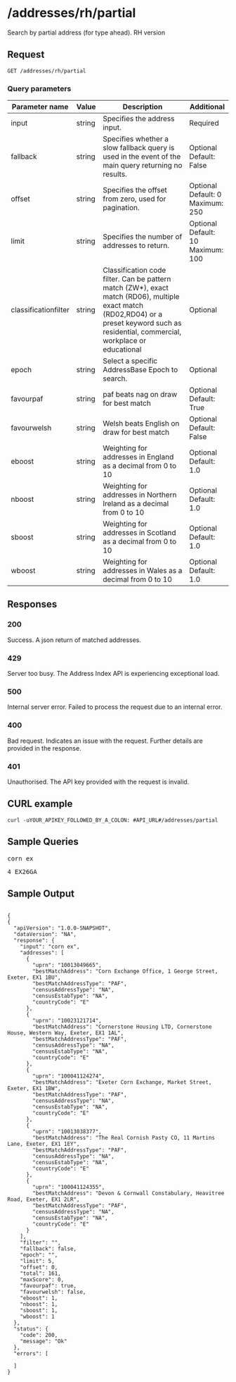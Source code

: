 <h1 class="jupiter">/addresses/rh/partial</h1>



<p>Search by partial address (for type ahead). RH version</p>

<h2>Request</h2>

<p><code>GET /addresses/rh/partial</code></p>



<h3>Query parameters</h3>

  <table class="table">
        <thead class="table--head">
        <th scope="col" class="table--header--cell">Parameter name</th>
        <th scope="col" class="table--header--cell">Value</th>
        <th scope="col" class="table--header--cell">Description</th>
        <th scope="col" class="table--header--cell">Additional</th>
        </thead>
     <tbody>
        <tr class="table--row">
            <td class="table--cell">input</td>
            <td class="table--cell">string</td>
            <td class="table--cell">Specifies the address input.</td>
            <td class="table--cell">
                Required
            </td>
        </tr>
         <tr class="table--row">
            <td class="table--cell">fallback</td>
            <td class="table--cell">string</td>
            <td class="table--cell">Specifies whether a slow fallback query is used in the event of the main query returning no results.</td>
            <td class="table--cell">
                Optional
                <br>Default: False
            </td>
        </tr>
         <tr class="table--row">
            <td class="table--cell">offset</td>
            <td class="table--cell">string</td>
            <td class="table--cell">Specifies the offset from zero, used for pagination.</td>
            <td class="table--cell">
                Optional
                <br>Default: 0
                <br>Maximum: 250
            </td>
        </tr>
        <tr class="table--row">
            <td class="table--cell">limit</td>
            <td class="table--cell">string</td>
            <td class="table--cell">Specifies the number of addresses to return.</td>
            <td class="table--cell">
                Optional
                <br>Default: 10
                <br>Maximum: 100
            </td>
        </tr>
         <tr class="table--row">
            <td class="table--cell">classificationfilter</td>
            <td class="table--cell">string</td>
            <td class="table--cell">Classification code filter. Can be pattern match (ZW*), exact match (RD06), multiple exact match (RD02,RD04) or a preset keyword such as residential, commercial, workplace or educational</td>
            <td class="table--cell">
                Optional
            </td>
        </tr>
        <tr class="table--row">
            <td class="table--cell">epoch</td>
            <td class="table--cell">string</td>
            <td class="table--cell">Select a specific AddressBase Epoch to search.</td>
            <td class="table--cell">
                Optional
            </td>
        </tr>
        <tr class="table--row">
            <td class="table--cell">favourpaf</td>
            <td class="table--cell">string</td>
            <td class="table--cell">paf beats nag on draw for best match</td>
            <td class="table--cell">
                Optional
                <br>Default: True
            </td>
        </tr>
        <tr class="table--row">
            <td class="table--cell">favourwelsh</td>
            <td class="table--cell">string</td>
            <td class="table--cell">Welsh beats English on draw for best match</td>
            <td class="table--cell">
                Optional
                <br>Default: False
            </td>
        </tr>
        <tr class="table--row">
           <td class="table--cell">eboost</td>
           <td class="table--cell">string</td>
           <td class="table--cell">Weighting for addresses in England as a decimal from 0 to 10</td>
           <td class="table--cell">
                Optional
                <br>Default: 1.0
            </td>
        </tr>
        <tr class="table--row">
            <td class="table--cell">nboost</td>
            <td class="table--cell">string</td>
            <td class="table--cell">Weighting for addresses in Northern Ireland as a decimal from 0 to 10</td>
            <td class="table--cell">
                Optional
                <br>Default: 1.0
            </td>
        </tr>
        <tr class="table--row">
            <td class="table--cell">sboost</td>
            <td class="table--cell">string</td>
            <td class="table--cell">Weighting for addresses in Scotland as a decimal from 0 to 10</td>
            <td class="table--cell">
                Optional
                <br>Default: 1.0
            </td>
        </tr>
        <tr class="table--row">
            <td class="table--cell">wboost</td>
            <td class="table--cell">string</td>
            <td class="table--cell">Weighting for addresses in Wales as a decimal from 0 to 10</td>
            <td class="table--cell">
                 Optional
                <br>Default: 1.0
            </td>
        </tr>        
     </tbody>
  </table>


<h2>Responses</h2>


<h3>200</h3>
<p>Success. A json return of matched addresses.</p>

<h3>429</h3>
<p>Server too busy. The Address Index API is experiencing exceptional load.</p>

<h3>500</h3>
<p>Internal server error. Failed to process the request due to an internal error.</p>

<h3>400</h3>
<p>Bad request. Indicates an issue with the request. Further details are provided in the response.</p>

<h3>401</h3>
<p>Unauthorised. The API key provided with the request is invalid.</p>
    

   <h2>CURL example</h2>

   <pre><code>curl -uYOUR_APIKEY_FOLLOWED_BY_A_COLON: #API_URL#/addresses/partial</code></pre>

<h2>Sample Queries</h2>

<p><pre>corn ex</pre></p>
<p><pre>4 EX26GA</pre></p>

   <h2>Sample Output</h2>



   <pre><code>
{
{
  "apiVersion": "1.0.0-SNAPSHOT",
  "dataVersion": "NA",
  "response": {
    "input": "corn ex",
    "addresses": [
      {
        "uprn": "10013049665",
        "bestMatchAddress": "Corn Exchange Office, 1 George Street, Exeter, EX1 1BU",
        "bestMatchAddressType": "PAF",
        "censusAddressType": "NA",
        "censusEstabType": "NA",
        "countryCode": "E"
      },
      {
        "uprn": "10023121714",
        "bestMatchAddress": "Cornerstone Housing LTD, Cornerstone House, Western Way, Exeter, EX1 1AL",
        "bestMatchAddressType": "PAF",
        "censusAddressType": "NA",
        "censusEstabType": "NA",
        "countryCode": "E"
      },
      {
        "uprn": "100041124274",
        "bestMatchAddress": "Exeter Corn Exchange, Market Street, Exeter, EX1 1BW",
        "bestMatchAddressType": "PAF",
        "censusAddressType": "NA",
        "censusEstabType": "NA",
        "countryCode": "E"
      },
      {
        "uprn": "10013038377",
        "bestMatchAddress": "The Real Cornish Pasty CO, 11 Martins Lane, Exeter, EX1 1EY",
        "bestMatchAddressType": "PAF",
        "censusAddressType": "NA",
        "censusEstabType": "NA",
        "countryCode": "E"
      },
      {
        "uprn": "100041124355",
        "bestMatchAddress": "Devon & Cornwall Constabulary, Heavitree Road, Exeter, EX1 2LR",
        "bestMatchAddressType": "PAF",
        "censusAddressType": "NA",
        "censusEstabType": "NA",
        "countryCode": "E"
      }
    ],
    "filter": "",
    "fallback": false,
    "epoch": "",
    "limit": 5,
    "offset": 0,
    "total": 161,
    "maxScore": 0,
    "favourpaf": true,
    "favourwelsh": false,
    "eboost": 1,
    "nboost": 1,
    "sboost": 1,
    "wboost": 1
  },
  "status": {
    "code": 200,
    "message": "Ok"
  },
  "errors": [
    
  ]
}
</code></pre>